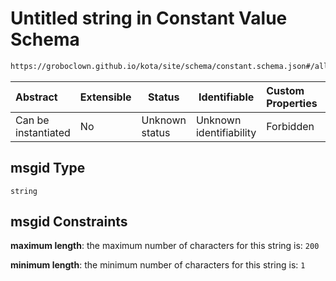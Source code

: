 # Untitled string in Constant Value Schema

```txt
https://groboclown.github.io/kota/site/schema/constant.schema.json#/allOf/1/oneOf/2/properties/msgid
```




| Abstract            | Extensible | Status         | Identifiable            | Custom Properties | Additional Properties | Access Restrictions | Defined In                                                                                     |
| :------------------ | ---------- | -------------- | ----------------------- | :---------------- | --------------------- | ------------------- | ---------------------------------------------------------------------------------------------- |
| Can be instantiated | No         | Unknown status | Unknown identifiability | Forbidden         | Allowed               | none                | [constant.schema.json\*](../../../../docs/bin/out/constant.schema.json "open original schema") |

## msgid Type

`string`

## msgid Constraints

**maximum length**: the maximum number of characters for this string is: `200`

**minimum length**: the minimum number of characters for this string is: `1`
